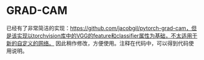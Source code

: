 # GRAD-CAM
已经有了非常简洁的实现：https://github.com/jacobgil/pytorch-grad-cam，但是该实现以torchvision库中的VGG的feature和classifier属性为基础，不太适用于新的自定义的网络。
因此稍作修改，方便使用。注释在代码中，可以得到代码使用说明。

